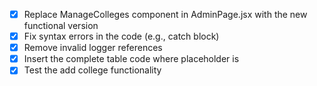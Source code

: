 - [x] Replace ManageColleges component in AdminPage.jsx with the new functional version
- [x] Fix syntax errors in the code (e.g., catch block)
- [x] Remove invalid logger references
- [x] Insert the complete table code where placeholder is
- [x] Test the add college functionality
